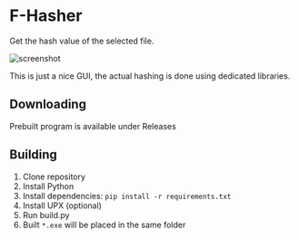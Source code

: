 # F-Hasher
Get the hash value of the selected file.

![screenshot](https://user-images.githubusercontent.com/40371578/192598621-376d9a4f-a04b-4ef7-a711-46408a1bd08d.png)

This is just a nice GUI, the actual hashing is done using dedicated libraries.

## Downloading
Prebuilt program is available under Releases

## Building
1. Clone repository
2. Install Python
3. Install dependencies: `pip install -r requirements.txt`
4. Install UPX (optional)
5. Run build.py
6. Built `*.exe` will be placed in the same folder
